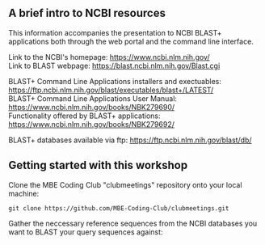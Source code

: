 ## A brief intro to NCBI resources
This information accompanies the presentation to NCBI BLAST+ applications both through the web portal and the command line interface.


Link to the NCBI's homepage: https://www.ncbi.nlm.nih.gov/  
Link to BLAST webpage: https://blast.ncbi.nlm.nih.gov/Blast.cgi  

BLAST+ Command Line Applications installers and exectuables: https://ftp.ncbi.nlm.nih.gov/blast/executables/blast+/LATEST/  
BLAST+ Command Line Applications User Manual: https://www.ncbi.nlm.nih.gov/books/NBK279690/  
Functionality offered by BLAST+ applications: https://www.ncbi.nlm.nih.gov/books/NBK279692/  

BLAST+ databases available via ftp: https://ftp.ncbi.nlm.nih.gov/blast/db/  

## Getting started with this workshop

Clone the MBE Coding Club "clubmeetings" repository onto your local machine:

`git clone https://github.com/MBE-Coding-Club/clubmeetings.git`

Gather the neccessary reference sequences from the NCBI databases you want to BLAST your query sequences against:

